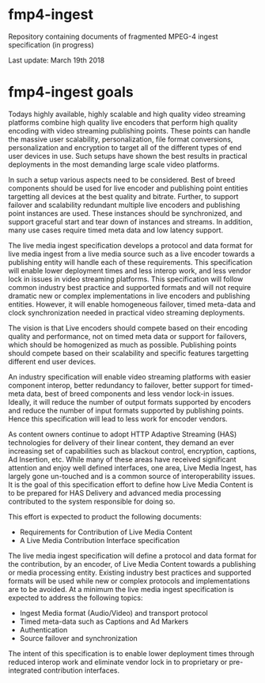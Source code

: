 # fmp4-ingest
Repository containing documents of fragmented MPEG-4 ingest specification (in progress)

Last update: March 19th 2018

# fmp4-ingest goals 

Todays highly available, highly scalable and high quality video streaming platforms combine high quality live encoders
that perform high quality encoding with video streaming publishing points. These points can handle the massive user scalability, personalization, file format conversions, personalization and encryption to target all of the different types of end user devices in use. Such setups have shown the best results in practical deployments in the most demanding large scale video platforms. 

In such a setup various aspects need to be considered. Best of breed components should be used for live encoder and publishing point 
entities targetting all devices at the best quality and bitrate. Further, to support failover and scalability redundant multiple live encoders and publishing point instances are used. These instances should be synchronized, and support graceful start and tear down of instances and streams. In addition, many use cases require timed meta data and low latency support.

The live media ingest specification develops a protocol and data format for live media ingest from a live media source such as a live encoder towards a publishing entity will handle each of these requirements. This specification will enable lower deployment times and less interop work, and less vendor lock in issues in video streaming platforms.   This specification will follow common industry best practice and supported formats and will not require dramatic new or complex implementations in live encoders and publishing entities.  However, it will enable homogeneous failover, timed meta-data and clock synchronization needed in practical video streaming deployments. 

The vision is that Live encoders should compete based on their encoding quality and performance, not on timed meta data or support for failovers, which should be homogenized as much as possible. Publishing points should compete based on their scalability and specific features targetting different end user devices.

An industry specification will enable video streaming platforms with easier component interop, better redundancy to failover, better support for timed-meta data, best of breed components and less vendor lock-in issues. Ideally, it will reduce the number of output formats supported by encoders and reduce the number of input formats supported by publishing points. Hence this specification will lead to less work for encoder vendors.

As content owners continue to adopt HTTP Adaptive Streaming (HAS) technologies for delivery of their linear content, they demand an ever increasing set of capabilities such as blackout control, encryption, captions, Ad Insertion, etc. While many of these areas have received significant attention and enjoy well defined interfaces, one area, Live Media Ingest, has largely gone un-touched and is a common source of interoperability issues. It is the goal of this specification effort to define how Live Media Content is to be prepared for HAS Delivery and advanced media processing contributed to the system responsible for doing so.

This effort is expected to product the following documents:

  *   Requirements for Contribution of Live Media Content
  *   A Live Media Contribution Interface specification

The live media ingest specification will define a protocol and data format for the contribution, by an encoder, of Live Media Content towards a publishing or media processing entity. Existing industry best practices and supported formats will be used while new or complex protocols and implementations are to be avoided. At a minimum the live media ingest specification is expected to address the following topics:

  *   Ingest Media format (Audio/Video) and transport protocol
  *   Timed meta-data such as Captions and Ad Markers
  *   Authentication
  *   Source failover and synchronization

The intent of this specification is to enable lower deployment times through reduced interop work and eliminate vendor lock in to proprietary or pre-integrated contribution interfaces.

